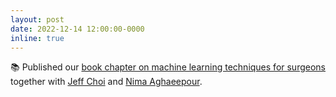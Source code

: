 ```yaml
---
layout: post
date: 2022-12-14 12:00:00-0000
inline: true
---
```


📚 Published our [book chapter on machine learning techniques for surgeons](https://link.springer.com/chapter/10.1007/978-3-031-13818-8_12) together with [Jeff Choi](https://profiles.stanford.edu/jeff-choi) and [Nima Aghaeepour](https://nalab.stanford.edu/).

